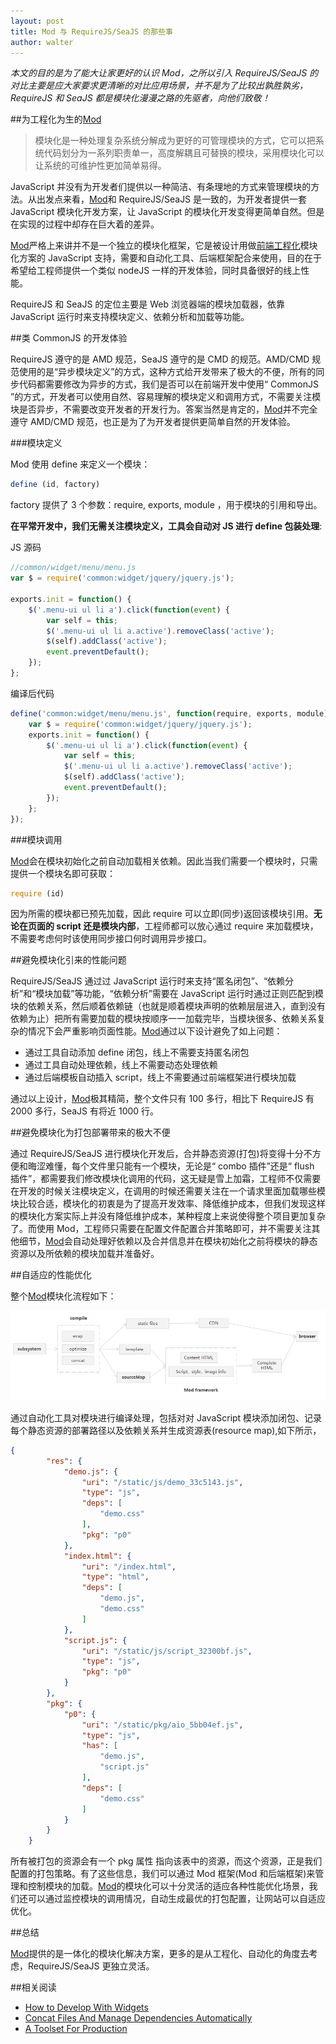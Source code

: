 ```yaml
---
layout: post
title: Mod 与 RequireJS/SeaJS 的那些事
author: walter
---
```


*本文的目的是为了能大让家更好的认识 Mod，之所以引入 RequireJS/SeaJS 的对比主要是应大家要求更清晰的对比应用场景，并不是为了比较出孰胜孰劣，RequireJS 和 SeaJS 都是模块化漫漫之路的先驱者，向他们致敬！*

##为工程化为生的[Mod](https://github.com/fex-team/mod)

>模块化是一种处理复杂系统分解成为更好的可管理模块的方式，它可以把系统代码划分为一系列职责单一，高度解耦且可替换的模块，采用模块化可以让系统的可维护性更加简单易得。

JavaScript 并没有为开发者们提供以一种简洁、有条理地的方式来管理模块的方法。从出发点来看，[Mod](https://github.com/fex-team/mod)和 RequireJS/SeaJS 是一致的，为开发者提供一套 JavaScript 模块化开发方案，让 JavaScript 的模块化开发变得更简单自然。但是在实现的过程中却存在巨大着的差异。

[Mod](https://github.com/fex-team/mod)严格上来讲并不是一个独立的模块化框架，它是被设计用做[前端工程化](http://fis.baidu.com)模块化方案的 JavaScript 支持，需要和自动化工具、后端框架配合来使用，目的在于希望给工程师提供一个类似 nodeJS 一样的开发体验，同时具备很好的线上性能。

RequireJS 和 SeaJS 的定位主要是 Web 浏览器端的模块加载器，依靠 JavaScript 运行时来支持模块定义、依赖分析和加载等功能。


##类 CommonJS 的开发体验

RequireJS 遵守的是 AMD 规范，SeaJS 遵守的是 CMD 的规范。AMD/CMD 规范使用的是“异步模块定义”的方式，这种方式给开发带来了极大的不便，所有的同步代码都需要修改为异步的方式，我们是否可以在前端开发中使用“ CommonJS ”的方式，开发者可以使用自然、容易理解的模块定义和调用方式，不需要关注模块是否异步，不需要改变开发者的开发行为。答案当然是肯定的，[Mod](https://github.com/fex-team/mod)并不完全遵守 AMD/CMD 规范，也正是为了为开发者提供更简单自然的开发体验。

###模块定义

Mod 使用 define 来定义一个模块：

```js
define (id, factory)
```

factory 提供了 3 个参数：require, exports, module ，用于模块的引用和导出。

**在平常开发中，我们无需关注模块定义，工具会自动对 JS 进行 define 包装处理**:

JS 源码

```js
//common/widget/menu/menu.js
var $ = require('common:widget/jquery/jquery.js');

exports.init = function() {
    $('.menu-ui ul li a').click(function(event) {
        var self = this;
        $('.menu-ui ul li a.active').removeClass('active');
        $(self).addClass('active');
        event.preventDefault();
    });
};
```

编译后代码

```js
define('common:widget/menu/menu.js', function(require, exports, module){
    var $ = require('common:widget/jquery/jquery.js');
    exports.init = function() {
        $('.menu-ui ul li a').click(function(event) {
            var self = this;
            $('.menu-ui ul li a.active').removeClass('active');
            $(self).addClass('active');
            event.preventDefault();
        });
    };
});
```

###模块调用

[Mod](https://github.com/fex-team/mod)会在模块初始化之前自动加载相关依赖。因此当我们需要一个模块时，只需提供一个模块名即可获取：

```js
require (id)
```

因为所需的模块都已预先加载，因此 require 可以立即(同步)返回该模块引用。**无论在页面的 script 还是模块内部**，工程师都可以放心通过 require 来加载模块，不需要考虑何时该使用同步接口何时调用异步接口。

##避免模块化引来的性能问题

RequireJS/SeaJS 通过过 JavaScript 运行时来支持“匿名闭包”、“依赖分析”和“模块加载”等功能，“依赖分析”需要在 JavaScript 运行时通过正则匹配到模块的依赖关系，然后顺着依赖链（也就是顺着模块声明的依赖层层进入，直到没有依赖为止）把所有需要加载的模块按顺序一一加载完毕，当模块很多、依赖关系复杂的情况下会严重影响页面性能。[Mod](https://github.com/fex-team/mod)通过以下设计避免了如上问题：

- 通过工具自动添加 define 闭包，线上不需要支持匿名闭包
- 通过工具自动处理依赖，线上不需要动态处理依赖
- 通过后端模板自动插入 script，线上不需要通过前端框架进行模块加载

通过以上设计，[Mod](https://github.com/fex-team/mod)极其精简，整个文件只有 100 多行，相比下 RequireJS 有 2000 多行，SeaJS 有将近 1000 行。

##避免模块化为打包部署带来的极大不便

通过 RequireJS/SeaJS 进行模块化开发后，合并静态资源(打包)将变得十分不方便和晦涩难懂，每个文件里只能有一个模块，无论是“ combo 插件”还是“ flush 插件”，都需要我们修改模块化调用的代码，这无疑是雪上加霜，工程师不仅需要在开发的时候关注模块定义，在调用的时候还需要关注在一个请求里面加载哪些模块比较合适，模块化的初衷是为了提高开发效率、降低维护成本，但我们发现这样的模块化方案实际上并没有降低维护成本，某种程度上来说使得整个项目更加复杂了。而使用 Mod，工程师只需要在配置文件配置合并策略即可，并不需要关注其他细节，[Mod](https://github.com/fex-team/mod)会自动处理好依赖以及合并信息并在模块初始化之前将模块的静态资源以及所依赖的模块加载并准备好。


##自适应的性能优化

整个[Mod](https://github.com/fex-team/mod)模块化流程如下：

![framework](/img/fis-modjs-requirejs-seajs/framework.png)

通过自动化工具对模块进行编译处理，包括对对 JavaScript 模块添加闭包、记录每个静态资源的部署路径以及依赖关系并生成资源表(resource map),如下所示，

```json
{
        "res": {
            "demo.js": {
                "uri": "/static/js/demo_33c5143.js",
                "type": "js",
                "deps": [
                    "demo.css"
                ],
                "pkg": "p0"
            },
            "index.html": {
                "uri": "/index.html",
                "type": "html",
                "deps": [
                    "demo.js",
                    "demo.css"
                ]
            },
            "script.js": {
                "uri": "/static/js/script_32300bf.js",
                "type": "js",
                "pkg": "p0"
            }
        },
        "pkg": {
            "p0": {
                "uri": "/static/pkg/aio_5bb04ef.js",
                "type": "js",
                "has": [
                    "demo.js",
                    "script.js"
                ],
                "deps": [
                    "demo.css"
                ]
            }
        }
    }
```

所有被打包的资源会有一个 pkg 属性 指向该表中的资源，而这个资源，正是我们配置的打包策略。有了这些信息，我们可以通过 Mod 框架(Mod 和后端框架)来管理和控制模块的加载。[Mod](https://github.com/fex-team/mod)的模块化可以十分灵活的适应各种性能优化场景，我们还可以通过监控模块的调用情况，自动生成最优的打包配置，让网站可以自适应优化。

##总结

[Mod](https://github.com/fex-team/mod)提供的是一体化的模块化解决方案，更多的是从工程化、自动化的角度去考虑，RequireJS/SeaJS 更独立灵活。

##相关阅读

- [How to Develop With Widgets](https://github.com/fex-team/fis-plus/blob/master/doc/widget.md)
- [Concat Files And Manage Dependencies Automatically](https://github.com/fex-team/fis-plus/blob/master/doc/pack-configuration.md)
- [A Toolset For Production](https://github.com/fex-team/fis-plus/blob/master/doc/compilation%20plugin.md)



